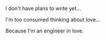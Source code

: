 I don't have plans to write yet... 

I'm too consumed thinking about love... 

Because I'm an engineer in love.
